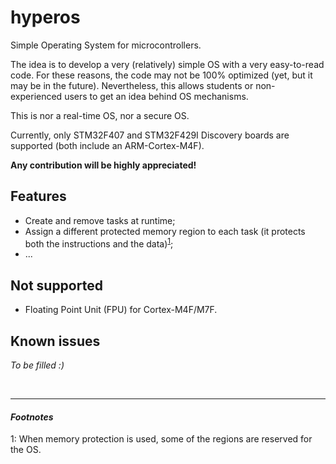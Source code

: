 # hyperos
Simple Operating System for microcontrollers.

The idea is to develop a very (relatively) simple OS with a very easy-to-read code. For these reasons, the code may not be 100% optimized (yet, but it may be in the future). Nevertheless, this allows students or non-experienced users to get an idea behind OS mechanisms.

This is nor a real-time OS, nor a secure OS.

Currently, only STM32F407 and STM32F429I Discovery boards are supported (both include an ARM-Cortex-M4F).

__Any contribution will be highly appreciated!__


## Features
- Create and remove tasks at runtime;
- Assign a different protected memory region to each task (it protects both the instructions and the data)<sup>[1](#myfootnote1)</sup>;
- ...


## Not supported
- Floating Point Unit (FPU) for Cortex-M4F/M7F.


## Known issues
*To be filled :)*

<br />
<hr />


#### *Footnotes*
<a name="myfootnote1">1</a>: When memory protection is used, some of the regions are reserved for the OS.
